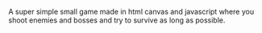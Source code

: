 A super simple small game made in html canvas and javascript where you shoot enemies and bosses and try to survive as long as possible.
